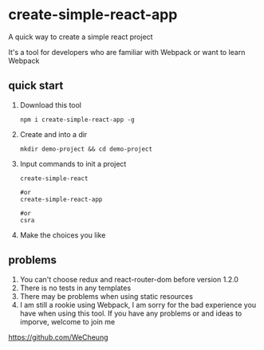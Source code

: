 # create-simple-react-app
A quick way to create a simple react project

It's a tool for developers who are familiar with Webpack or want to learn Webpack

## quick start

1. Download this tool

   ```nginx
   npm i create-simple-react-app -g
   ```

2. Create and into a dir

   ```nginx
   mkdir demo-project && cd demo-project
   ```

3. Input commands to init a project

   ```nginx
   create-simple-react
   
   #or
   create-simple-react-app
   
   #or
   csra
   ```

4. Make the choices you like



## problems

1. You can't choose redux and react-router-dom before version 1.2.0
2. There is no tests in any templates
3. There may be problems when using static resources
4. I am still a rookie using Webpack, I am sorry for the bad experience you have when using this tool. If you have any problems or and ideas to imporve, welcome to join me

https://github.com/WeCheung